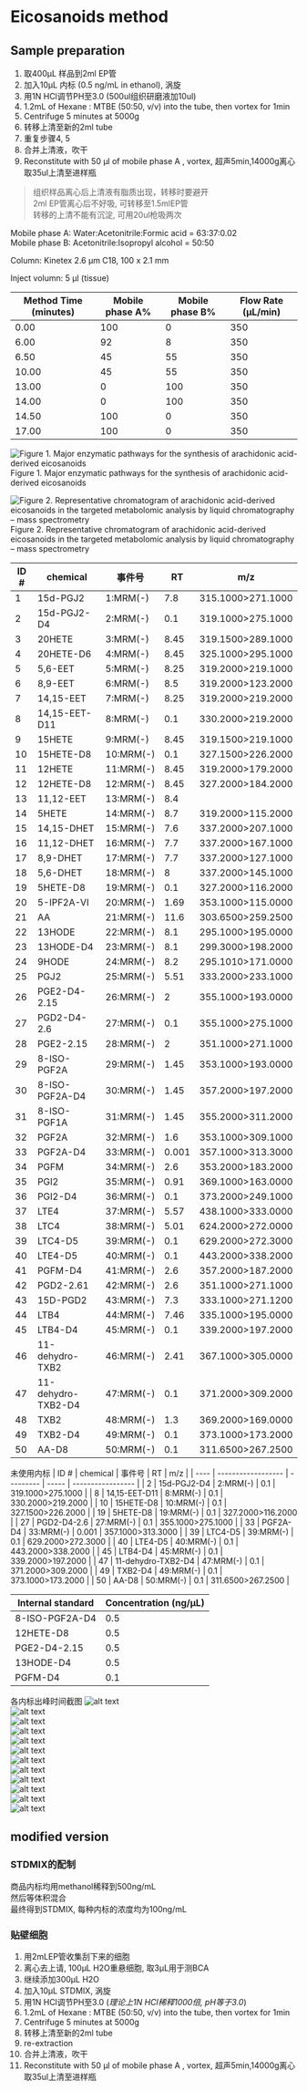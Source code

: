 # Eicosanoids method

## Sample preparation

1. 取400μL 样品到2ml EP管
2. 加入10μL 内标 (0.5 ng/mL in ethanol), 涡旋
3. 用1N HCl调节PH至3.0 (500ul组织研磨液加10ul)
4. 1.2mL of Hexane : MTBE (50:50, v/v) into the tube, then vortex for 1min
5. Centrifuge 5 minutes at 5000g
6. 转移上清至新的2ml tube
7. 重复步骤4, 5
8. 合并上清液，吹干
9. Reconstitute with 50 µl of mobile phase A , vortex, 超声5min,14000g离心取35ul上清至进样瓶

> 组织样品离心后上清液有脂质出现，转移时要避开  
> 2ml EP管离心后不好吸, 可转移至1.5mlEP管  
> 转移的上清不能有沉淀, 可用20ul枪吸两次  

Mobile phase A: Water:Acetonitrile:Formic acid = 63:37:0.02  
Mobile phase B: Acetonitrile:Isopropyl alcohol = 50:50  

Column: Kinetex 2.6 μm C18, 100 x 2.1 mm  

Inject volumn: 5 μl (tissue)

| Method Time (minutes) | Mobile phase A% | Mobile phase B% | Flow Rate (μL/min) |
| ------------------------ | ------------------ | ------------------ | --------------------- |
| 0.00                     | 100                | 0                  | 350                   |
| 6.00                     | 92                 | 8                  | 350                   |
| 6.50                     | 45                 | 55                 | 350                   |
| 10.00                    | 45                 | 55                 | 350                   |
| 13.00                    | 0                  | 100                | 350                   |
| 14.00                    | 0                  | 100                | 350                   |
| 14.50                    | 100                | 0                  | 350                   |
| 17.00                    | 100                | 0                  | 350                   |

![Figure 1. Major enzymatic pathways for the synthesis of arachidonic acid-derived eicosanoids](eicosanoids-method/fig-1.png)  
Figure 1. Major enzymatic pathways for the synthesis of arachidonic acid-derived eicosanoids  

![Figure 2. Representative chromatogram of arachidonic acid-derived eicosanoids in the targeted metabolomic analysis by liquid chromatography – mass spectrometry](eicosanoids-method/fig-2.png)  
Figure 2. Representative chromatogram of arachidonic acid-derived eicosanoids in the targeted metabolomic analysis by liquid chromatography – mass spectrometry  

| ID # | chemical           | 事件号    | RT    | m/z               |
| ---- | ------------------ | --------- | ----- | ----------------- |
| 1    | 15d-PGJ2           | 1:MRM(-)  | 7.8   | 315.1000>271.1000 |
| 2    | 15d-PGJ2-D4        | 2:MRM(-)  | 0.1   | 319.1000>275.1000 |
| 3    | 20HETE             | 3:MRM(-)  | 8.45  | 319.1500>289.1000 |
| 4    | 20HETE-D6          | 4:MRM(-)  | 8.45  | 325.1000>295.1000 |
| 5    | 5,6-EET            | 5:MRM(-)  | 8.25  | 319.2000>219.1000 |
| 6    | 8,9-EET            | 6:MRM(-)  | 8.5   | 319.2000>123.2000 |
| 7    | 14,15-EET          | 7:MRM(-)  | 8.25  | 319.2000>219.2000 |
| 8    | 14,15-EET-D11      | 8:MRM(-)  | 0.1   | 330.2000>219.2000 |
| 9    | 15HETE             | 9:MRM(-)  | 8.45  | 319.1500>219.1000 |
| 10   | 15HETE-D8          | 10:MRM(-) | 0.1   | 327.1500>226.2000 |
| 11   | 12HETE             | 11:MRM(-) | 8.45  | 319.2000>179.2000 |
| 12   | 12HETE-D8          | 12:MRM(-) | 8.45  | 327.2000>184.2000 |
| 13   | 11,12-EET          | 13:MRM(-) | 8.4   |                   |
| 14   | 5HETE              | 14:MRM(-) | 8.7   | 319.2000>115.2000 |
| 15   | 14,15-DHET         | 15:MRM(-) | 7.6   | 337.2000>207.1000 |
| 16   | 11,12-DHET         | 16:MRM(-) | 7.7   | 337.2000>167.1000 |
| 17   | 8,9-DHET           | 17:MRM(-) | 7.7   | 337.2000>127.1000 |
| 18   | 5,6-DHET           | 18:MRM(-) | 8     | 337.2000>145.1000 |
| 19   | 5HETE-D8           | 19:MRM(-) | 0.1   | 327.2000>116.2000 |
| 20   | 5-IPF2A-VI         | 20:MRM(-) | 1.69  | 353.1000>115.0000 |
| 21   | AA                 | 21:MRM(-) | 11.6  | 303.6500>259.2500 |
| 22   | 13HODE             | 22:MRM(-) | 8.1   | 295.1000>195.0000 |
| 23   | 13HODE-D4          | 23:MRM(-) | 8.1   | 299.3000>198.2000 |
| 24   | 9HODE              | 24:MRM(-) | 8.2   | 295.1010>171.0000 |
| 25   | PGJ2               | 25:MRM(-) | 5.51  | 333.2000>233.1000 |
| 26   | PGE2-D4-2.15       | 26:MRM(-) | 2     | 355.1000>193.0000 |
| 27   | PGD2-D4-2.6        | 27:MRM(-) | 0.1   | 355.1000>275.1000 |
| 28   | PGE2-2.15          | 28:MRM(-) | 2     | 351.1000>271.1000 |
| 29   | 8-ISO-PGF2A        | 29:MRM(-) | 1.45  | 353.1000>193.0000 |
| 30   | 8-ISO-PGF2A-D4     | 30:MRM(-) | 1.45  | 357.2000>197.2000 |
| 31   | 8-ISO-PGF1A        | 31:MRM(-) | 1.45  | 355.2000>311.2000 |
| 32   | PGF2A              | 32:MRM(-) | 1.6   | 353.1000>309.1000 |
| 33   | PGF2A-D4           | 33:MRM(-) | 0.001 | 357.1000>313.3000 |
| 34   | PGFM               | 34:MRM(-) | 2.6   | 353.2000>183.2000 |
| 35   | PGI2               | 35:MRM(-) | 0.91  | 369.1000>163.0000 |
| 36   | PGI2-D4            | 36:MRM(-) | 0.1   | 373.2000>249.1000 |
| 37   | LTE4               | 37:MRM(-) | 5.57  | 438.1000>333.0000 |
| 38   | LTC4               | 38:MRM(-) | 5.01  | 624.2000>272.0000 |
| 39   | LTC4-D5            | 39:MRM(-) | 0.1   | 629.2000>272.3000 |
| 40   | LTE4-D5            | 40:MRM(-) | 0.1   | 443.2000>338.2000 |
| 41   | PGFM-D4            | 41:MRM(-) | 2.6   | 357.2000>187.2000 |
| 42   | PGD2-2.61          | 42:MRM(-) | 2.6   | 351.1000>271.1000 |
| 43   | 15D-PGD2           | 43:MRM(-) | 7.3   | 333.1000>271.1200 |
| 44   | LTB4               | 44:MRM(-) | 7.46  | 335.1000>195.0000 |
| 45   | LTB4-D4            | 45:MRM(-) | 0.1   | 339.2000>197.2000 |
| 46   | 11-dehydro-TXB2    | 46:MRM(-) | 2.41  | 367.1000>305.0000 |
| 47   | 11-dehydro-TXB2-D4 | 47:MRM(-) | 0.1   | 371.2000>309.2000 |
| 48   | TXB2               | 48:MRM(-) | 1.3   | 369.2000>169.0000 |
| 49   | TXB2-D4            | 49:MRM(-) | 0.1   | 373.1000>173.2000 |
| 50   | AA-D8              | 50:MRM(-) | 0.1   | 311.6500>267.2500 |

未使用内标
| ID # | chemical           | 事件号    | RT    | m/z               |
| ---- | ------------------ | --------- | ----- | ----------------- |
| 2    | 15d-PGJ2-D4        | 2:MRM(-)  | 0.1   | 319.1000>275.1000 |
| 8    | 14,15-EET-D11      | 8:MRM(-)  | 0.1   | 330.2000>219.2000 |
| 10   | 15HETE-D8          | 10:MRM(-) | 0.1   | 327.1500>226.2000 |
| 19   | 5HETE-D8           | 19:MRM(-) | 0.1   | 327.2000>116.2000 |
| 27   | PGD2-D4-2.6        | 27:MRM(-) | 0.1   | 355.1000>275.1000 |
| 33   | PGF2A-D4           | 33:MRM(-) | 0.001 | 357.1000>313.3000 |
| 39   | LTC4-D5            | 39:MRM(-) | 0.1   | 629.2000>272.3000 |
| 40   | LTE4-D5            | 40:MRM(-) | 0.1   | 443.2000>338.2000 |
| 45   | LTB4-D4            | 45:MRM(-) | 0.1   | 339.2000>197.2000 |
| 47   | 11-dehydro-TXB2-D4 | 47:MRM(-) | 0.1   | 371.2000>309.2000 |
| 49   | TXB2-D4            | 49:MRM(-) | 0.1   | 373.1000>173.2000 |
| 50   | AA-D8              | 50:MRM(-) | 0.1   | 311.6500>267.2500 |

| Internal standard | Concentration (ng/μL) |
| ----------------- | --------------------- |
| 8-ISO-PGF2A-D4    | 0.5                   |
| 12HETE-D8         | 0.5                   |
| PGE2-D4-2.15      | 0.5                   |
| 13HODE-D4         | 0.5                   |
| PGFM-D4           | 0.1                   |

各内标出峰时间截图
![alt text](eicosanoids-method/internal-standard-spectrum/internal-standard-1.png)  
![alt text](eicosanoids-method/internal-standard-spectrum/internal-standard-2.png)  
![alt text](eicosanoids-method/internal-standard-spectrum/internal-standard-3.png)  
![alt text](eicosanoids-method/internal-standard-spectrum/internal-standard-4.png)  
![alt text](eicosanoids-method/internal-standard-spectrum/internal-standard-5.png)  
![alt text](eicosanoids-method/internal-standard-spectrum/internal-standard-6.png)  
![alt text](eicosanoids-method/internal-standard-spectrum/internal-standard-7.png)  
![alt text](eicosanoids-method/internal-standard-spectrum/internal-standard-8.png)  
![alt text](eicosanoids-method/internal-standard-spectrum/internal-standard-9.png)  
![alt text](eicosanoids-method/internal-standard-spectrum/internal-standard-10.png)  
![alt text](eicosanoids-method/internal-standard-spectrum/internal-standard-11.png)  
![alt text](eicosanoids-method/internal-standard-spectrum/internal-standard-12.png)  







## modified version

### STDMIX的配制

商品内标均用methanol稀释到500ng/mL  
然后等体积混合  
最终得到STDMIX, 每种内标的浓度均为100ng/mL

### 贴壁细胞

1. 用2mLEP管收集刮下来的细胞
2. 离心去上请, 100μL H2O重悬细胞, 取3μL用于测BCA  
3. 继续添加300μL H2O  
4. 加入10μL STDMIX, 涡旋  
6. 用1N HCl调节PH至3.0 (*理论上1N HCl稀释1000倍, pH等于3.0*)
7. 1.2mL of Hexane : MTBE (50:50, v/v) into the tube, then vortex for 1min
8. Centrifuge 5 minutes at 5000g
9. 转移上清至新的2ml tube
10. re-extraction
11. 合并上清液，吹干
12. Reconstitute with 50 µl of mobile phase A , vortex, 超声5min,14000g离心取35ul上清至进样瓶
